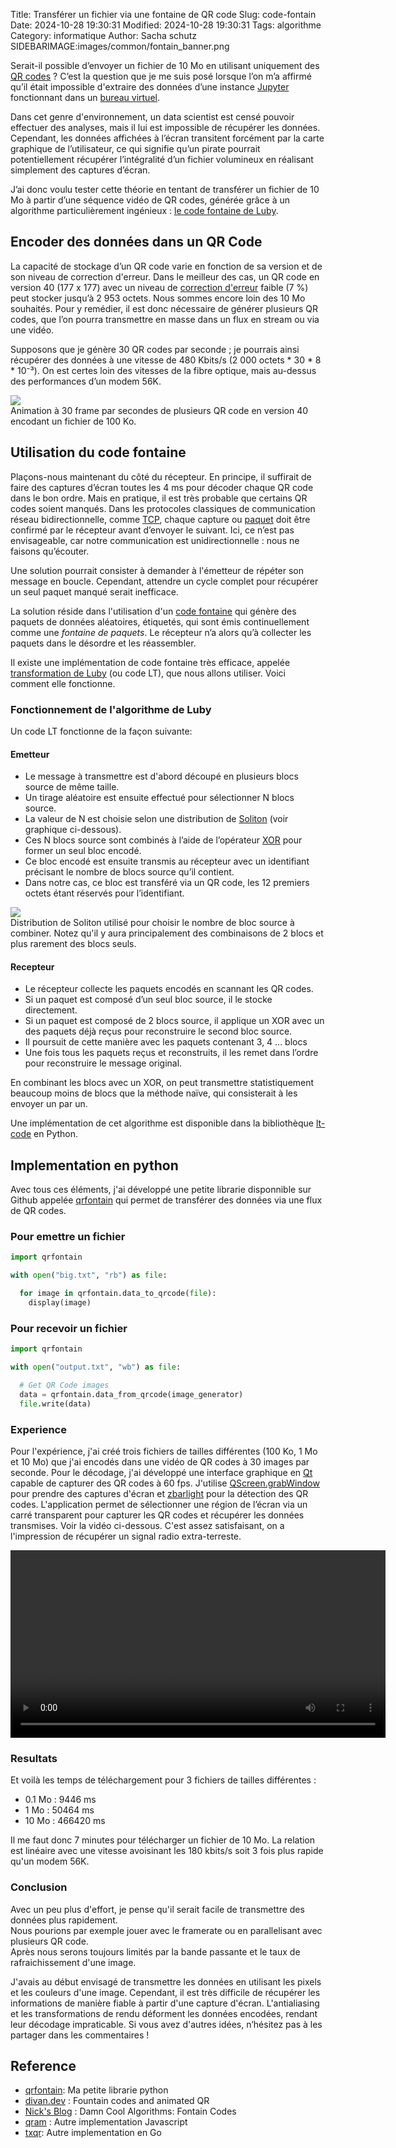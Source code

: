 Title: Transférer un fichier via une fontaine de QR code
Slug: code-fontain
Date: 2024-10-28 19:30:31
Modified: 2024-10-28 19:30:31
Tags: algorithme
Category: informatique
Author: Sacha schutz
SIDEBARIMAGE:images/common/fontain_banner.png


Serait-il possible d’envoyer un fichier de 10 Mo en utilisant uniquement des [QR codes](https://fr.wikipedia.org/wiki/Code_QR) ? C’est la question que je me suis posé lorsque l’on m’a affirmé qu’il était impossible d'extraire des données d’une instance [Jupyter](https://fr.wikipedia.org/wiki/Jupyter) fonctionnant dans un [bureau virtuel](https://fr.wikipedia.org/wiki/Bureau_virtuel_(travail)).

Dans cet genre d'environnement, un data scientist est censé pouvoir effectuer des analyses, mais il lui est impossible de récupérer les données. Cependant, les données affichées à l’écran transitent forcément par la carte graphique de l’utilisateur, ce qui signifie qu’un pirate pourrait potentiellement récupérer l’intégralité d’un fichier volumineux en réalisant simplement des captures d’écran.

J’ai donc voulu tester cette théorie en tentant de transférer un fichier de 10 Mo à partir d’une séquence vidéo de QR codes, générée grâce à un algorithme particulièrement ingénieux : [le code fontaine de Luby](https://en.wikipedia.org/wiki/Luby_transform_code).

## Encoder des données dans un QR Code

La capacité de stockage d’un QR code varie en fonction de sa version et de son niveau de correction d'erreur. Dans le meilleur des cas, un QR code en version 40 (177 x 177) avec un niveau de [correction d'erreur](https://dridk.me/reed-solomon.html) faible (7 %) peut stocker jusqu’à 2 953 octets. Nous sommes encore loin des 10 Mo souhaités. Pour y remédier, il est donc nécessaire de générer plusieurs QR codes, que l’on pourra transmettre en masse dans un flux en stream ou via une vidéo.

Supposons que je génère 30 QR codes par seconde ; je pourrais ainsi récupérer des données à une vitesse de 480 Kbits/s (2 000 octets * 30 * 8 * 10⁻³). On est certes loin des vitesses de la fibre optique, mais au-dessus des performances d’un modem 56K.

<div class="figure"><img src="images/fontain/qrfontain.gif" /><div class="legend">
Animation à 30 frame par secondes de plusieurs QR code en version 40 encodant un fichier de 100 Ko.  
</div> 
</div>


## Utilisation du code fontaine
Plaçons-nous maintenant du côté du récepteur. En principe, il suffirait de faire des captures d’écran toutes les 4 ms pour décoder chaque QR code dans le bon ordre. Mais en pratique, il est très probable que certains QR codes soient manqués. Dans les protocoles classiques de communication réseau bidirectionnelle, comme [TCP](https://fr.wikipedia.org/wiki/Transmission_Control_Protocol), chaque capture ou [paquet](https://fr.wikipedia.org/wiki/Paquet_(r%C3%A9seau)) doit être confirmé par le récepteur avant d’envoyer le suivant. Ici, ce n’est pas envisageable, car notre communication est unidirectionnelle : nous ne faisons qu’écouter.

Une solution pourrait consister à demander à l'émetteur de répéter son message en boucle. Cependant, attendre un cycle complet pour récupérer un seul paquet manqué serait inefficace.     

La solution réside dans l'utilisation d'un [code fontaine](https://fr.wikipedia.org/wiki/Code_d%27effacement#Codes_fontaine_quasi-optimaux) qui génère des paquets de données aléatoires, étiquetés, qui sont émis continuellement comme une *fontaine de paquets*. Le récepteur n’a alors qu’à collecter les paquets dans le désordre et les réassembler.

Il existe une implémentation de code fontaine très efficace, appelée [transformation de Luby](https://en.wikipedia.org/wiki/Luby_transform_code) (ou code LT), que nous allons utiliser. Voici comment elle fonctionne.

### Fonctionnement de l'algorithme de Luby

Un code LT fonctionne de la façon suivante: 

#### Emetteur 

- Le message à transmettre est d'abord découpé en plusieurs blocs source de même taille.
- Un tirage aléatoire est ensuite effectué pour sélectionner N blocs source.
- La valeur de N est choisie selon une distribution de [Soliton](https://en.wikipedia.org/wiki/Soliton_distribution) (voir graphique ci-dessous).
- Ces N blocs source sont combinés à l’aide de l’opérateur [XOR](https://fr.wikipedia.org/wiki/Fonction_OU_exclusif) pour former un seul bloc encodé.
- Ce bloc encodé est ensuite transmis au récepteur avec un identifiant précisant le nombre de blocs source qu’il contient.
- Dans notre cas, ce bloc est transféré via un QR code, les 12 premiers octets étant réservés pour l’identifiant.

<div class="figure"><img src="images/fontain/soliton.png" /><div class="legend">
Distribution de Soliton utilisé pour choisir le nombre de bloc source à combiner. 
Notez qu'il y aura principalement des combinaisons de 2 blocs et plus rarement des blocs seuls.

</div> 
</div>


#### Recepteur 

- Le récepteur collecte les paquets encodés en scannant les QR codes.
- Si un paquet est composé d’un seul bloc source, il le stocke directement.
- Si un paquet est composé de 2 blocs source, il applique un XOR avec un des paquets déjà reçus pour reconstruire le second bloc source.
- Il poursuit de cette manière avec les paquets contenant 3, 4 ... blocs 
- Une fois tous les paquets reçus et reconstruits, il les remet dans l’ordre pour reconstruire le message original.

En combinant les blocs avec un XOR, on peut transmettre statistiquement beaucoup moins de blocs que la méthode naïve, 
qui consisterait à les envoyer un par un.

Une implémentation de cet algorithme est disponible dans la bibliothèque [lt-code](https://github.com/anrosent/LT-code) en Python.


## Implementation en python 

Avec tous ces éléments, j'ai développé une petite librarie disponnible sur Github appelée [qrfontain](https://github.com/dridk/qrfontain/) qui permet de transférer des données via une flux de QR codes.

### Pour emettre un fichier

```python
import qrfontain 

with open("big.txt", "rb") as file:

  for image in qrfontain.data_to_qrcode(file):
    display(image)

```
### Pour recevoir un fichier

```python
import qrfontain 

with open("output.txt", "wb") as file:

  # Get QR Code images 
  data = qrfontain.data_from_qrcode(image_generator)
  file.write(data)

```

### Experience

Pour l'expérience, j'ai créé trois fichiers de tailles différentes (100 Ko, 1 Mo et 10 Mo) que j'ai encodés dans une vidéo de QR codes à 30 images par seconde.
Pour le décodage, j'ai développé une interface graphique en [Qt](https://doc.qt.io/qtforpython-6/) capable de capturer des QR codes à 60 fps. J'utilise [QScreen.grabWindow](https://doc.qt.io/qt-6/qscreen.html#grabWindow) pour prendre des captures d'écran et [zbarlight](https://github.com/Polyconseil/zbarlight) pour la détection des QR codes. L'application permet de sélectionner une région de l’écran via un carré transparent pour capturer les QR codes et récupérer les données transmises. Voir la vidéo ci-dessous. C'est assez satisfaisant, on a l'impression de récupérer un signal radio extra-terreste. 


<center>
<video width="600" controls>

<source src="images/fontain/gui_receiver.webm" type="video/webm" />

</video>
</center>

### Resultats 

Et voilà les temps de téléchargement pour 3 fichiers de tailles différentes : 

- 0.1 Mo : 9446 ms
- 1   Mo : 50464 ms
- 10  Mo : 466420 ms 

Il me faut donc 7 minutes pour télécharger un fichier de 10 Mo. 
La relation est linéaire avec une vitesse avoisinant les 180 kbits/s soit 3 fois plus rapide 
qu'un modem 56K. 

### Conclusion 

Avec un peu plus d'effort, je pense qu'il serait facile de transmettre des données plus rapidement.  
Nous pourions par exemple jouer avec le framerate ou en parallelisant avec plusieurs QR code.   
Après nous serons toujours limités par la bande passante et le taux de rafraichissement d'une image. 

J'avais au début envisagé de transmettre les données en utilisant les pixels et les couleurs d'une image. 
Cependant, il est très difficile de récupérer les informations de manière fiable à partir d'une capture d'écran.
L'antialiasing et les transformations de rendu déforment les données encodées, rendant leur décodage impraticable.
Si vous avez d'autres idées, n’hésitez pas à les partager dans les commentaires !

## Reference 

- [qrfontain](https://github.com/dridk/qrfontain/tree/main?tab=readme-ov-file): Ma petite librarie python
- [divan.dev](https://divan.dev/posts/fountaincodes) : Fountain codes and animated QR
- [Nick's Blog](http://blog.notdot.net/2012/01/Damn-Cool-Algorithms-Fountain-Codes) : Damn Cool Algorithms: Fontain Codes
- [qram](https://github.com/digitalbazaar/qram) : Autre implementation Javascript
- [txqr](https://github.com/divan/txqr): Autre implementation en Go










 












